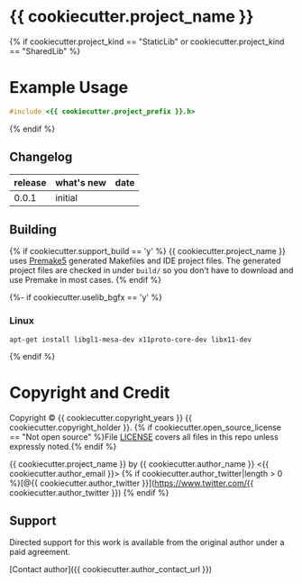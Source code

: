 # {{ cookiecutter.project_name }} #

{% if cookiecutter.project_kind == "StaticLib" or cookiecutter.project_kind == "SharedLib" %}
# Example Usage

```C
#include <{{ cookiecutter.project_prefix }}.h>
```
{% endif %}

## Changelog ##

release | what's new                          | date
--------|-------------------------------------|---------
0.0.1   | initial                             | 

## Building ##

{% if cookiecutter.support_build == 'y' %}
{{ cookiecutter.project_name }} uses [Premake5](https://premake.github.io/download.html) generated Makefiles and IDE project files.  The generated project files are checked in under `build/` so you don't have to download and use Premake in most cases.
{% endif %}

{%- if cookiecutter.uselib_bgfx == 'y' %}
### Linux ###

    apt-get install libgl1-mesa-dev x11proto-core-dev libx11-dev
{% endif %}

# Copyright and Credit #

Copyright &copy; {{ cookiecutter.copyright_years }} {{ cookiecutter.copyright_holder }}. {% if cookiecutter.open_source_license == "Not open source" %}File [LICENSE](LICENSE) covers all files in this repo unless expressly noted.{% endif %}

{{ cookiecutter.project_name }} by {{ cookiecutter.author_name }}
<{{ cookiecutter.author_email }}> 
{% if cookiecutter.author_twitter|length > 0 %}[@{{ cookiecutter.author_twitter }}](https://www.twitter.com/{{ cookiecutter.author_twitter }}) {% endif %}

## Support ##

Directed support for this work is available from the original author under a paid agreement.

[Contact author]({{ cookiecutter.author_contact_url }})
